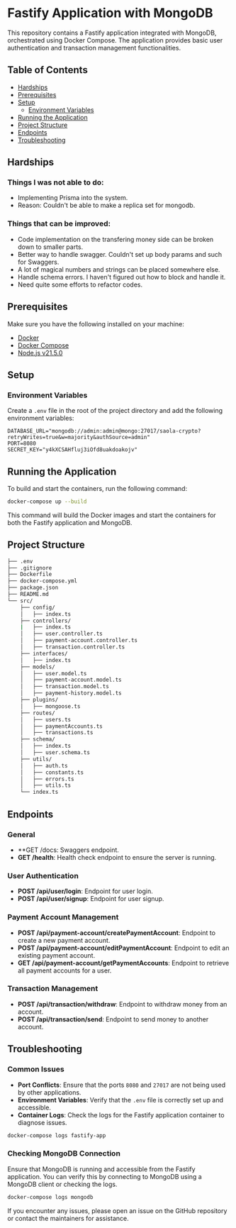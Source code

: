 # Fastify Application with MongoDB

This repository contains a Fastify application integrated with MongoDB, orchestrated using Docker Compose. The application provides basic user authentication and transaction management functionalities.

## Table of Contents

- [Hardships](#hardships)
- [Prerequisites](#prerequisites)
- [Setup](#setup)
  - [Environment Variables](#environment-variables)
- [Running the Application](#running-the-application)
- [Project Structure](#project-structure)
- [Endpoints](#endpoints)
- [Troubleshooting](#troubleshooting)

## Hardships
### Things I was not able to do:
- Implementing Prisma into the system.
- Reason: Couldn't be able to make a replica set for mongodb.
### Things that can be improved:
- Code implementation on the transfering money side can be broken down to smaller parts.
- Better way to handle swagger. Couldn't set up body params and such for Swaggers.
- A lot of magical numbers and strings can be placed somewhere else.
- Handle schema errors. I haven't figured out how to block and handle it.
- Need quite some efforts to refactor codes.
## Prerequisites

Make sure you have the following installed on your machine:

- [Docker](https://www.docker.com/get-started)
- [Docker Compose](https://docs.docker.com/compose/install/)
- [Node.js v21.5.0](https://nodejs.org/)

## Setup

### Environment Variables

Create a `.env` file in the root of the project directory and add the following environment variables:

```dotenv
DATABASE_URL="mongodb://admin:admin@mongo:27017/saola-crypto?retryWrites=true&w=majority&authSource=admin"
PORT=8080
SECRET_KEY="y4kXCSAHfluj3iOfd8uakdoakojv"
```
## Running the Application

To build and start the containers, run the following command:

```sh
docker-compose up --build
```

This command will build the Docker images and start the containers for both the Fastify application and MongoDB.

## Project Structure
```bash
├── .env
├── .gitignore
├── Dockerfile
├── docker-compose.yml
├── package.json
├── README.md
└── src/
    ├── config/
    │   ├── index.ts
    ├── controllers/
    |   ├── index.ts
    │   ├── user.controller.ts
    │   ├── payment-account.controller.ts
    │   ├── transaction.controller.ts
    ├── interfaces/
    │   ├── index.ts
    ├── models/
    │   ├── user.model.ts
    │   ├── payment-account.model.ts
    │   ├── transaction.model.ts
    │   ├── payment-history.model.ts
    ├── plugins/
    │   ├── mongoose.ts
    ├── routes/
    │   ├── users.ts
    │   ├── paymentAccounts.ts
    │   ├── transactions.ts
    ├── schema/
    │   ├── index.ts
    │   ├── user.schema.ts
    ├── utils/
    │   ├── auth.ts
    │   ├── constants.ts
    │   ├── errors.ts
    │   ├── utils.ts
    └── index.ts
```
## Endpoints

### General

- **GET /docs: Swaggers endpoint.
- **GET /health**: Health check endpoint to ensure the server is running.

### User Authentication

- **POST /api/user/login**: Endpoint for user login.
- **POST /api/user/signup**: Endpoint for user signup.

### Payment Account Management

- **POST /api/payment-account/createPaymentAccount**: Endpoint to create a new payment account.
- **POST /api/payment-account/editPaymentAccount**: Endpoint to edit an existing payment account.
- **GET /api/payment-account/getPaymentAccounts**: Endpoint to retrieve all payment accounts for a user.

### Transaction Management

- **POST /api/transaction/withdraw**: Endpoint to withdraw money from an account.
- **POST /api/transaction/send**: Endpoint to send money to another account.


## Troubleshooting

### Common Issues

- **Port Conflicts**: Ensure that the ports `8080` and `27017` are not being used by other applications.
- **Environment Variables**: Verify that the `.env` file is correctly set up and accessible.
- **Container Logs**: Check the logs for the Fastify application container to diagnose issues.

```sh
docker-compose logs fastify-app
```

### Checking MongoDB Connection

Ensure that MongoDB is running and accessible from the Fastify application. You can verify this by connecting to MongoDB using a MongoDB client or checking the logs.

```sh
docker-compose logs mongodb
```

If you encounter any issues, please open an issue on the GitHub repository or contact the maintainers for assistance.
